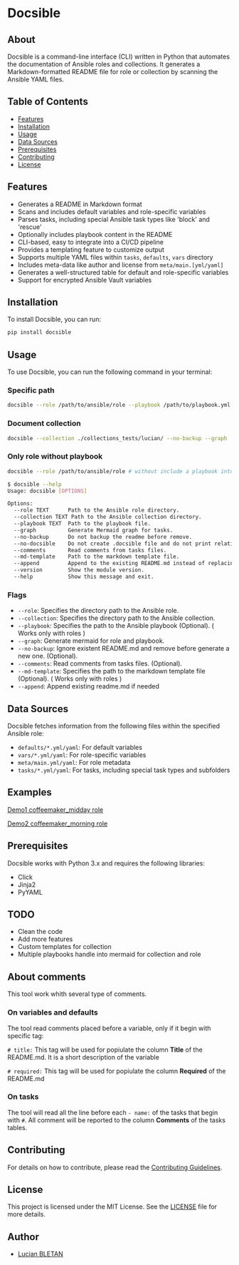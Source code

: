 # Docsible

## About

Docsible is a command-line interface (CLI) written in Python that automates the documentation of Ansible roles and collections. It generates a Markdown-formatted README file for role or collection by scanning the Ansible YAML files.

## Table of Contents

- [Features](#features)
- [Installation](#installation)
- [Usage](#usage)
- [Data Sources](#data-sources)
- [Prerequisites](#prerequisites)
- [Contributing](#contributing)
- [License](#license)

## Features
- Generates a README in Markdown format
- Scans and includes default variables and role-specific variables
- Parses tasks, including special Ansible task types like 'block' and 'rescue'
- Optionally includes playbook content in the README
- CLI-based, easy to integrate into a CI/CD pipeline
- Provides a templating feature to customize output
- Supports multiple YAML files within `tasks`, `defaults`, `vars` directory
- Includes meta-data like author and license from `meta/main.[yml/yaml]`
- Generates a well-structured table for default and role-specific variables
- Support for encrypted Ansible Vault variables

## Installation

To install Docsible, you can run:

```bash
pip install docsible
```

## Usage

To use Docsible, you can run the following command in your terminal:

### Specific path
```bash
docsible --role /path/to/ansible/role --playbook /path/to/playbook.yml --graph
```

### Document collection
```bash
docsible --collection ./collections_tests/lucian/ --no-backup --graph
```

### Only role without playbook
```bash
docsible --role /path/to/ansible/role # without include a playbook into readme
```

```bash
$ docsible --help
Usage: docsible [OPTIONS]

Options:
  --role TEXT      Path to the Ansible role directory.
  --collection TEXT Path to the Ansible collection directory.
  --playbook TEXT  Path to the playbook file.
  --graph          Generate Mermaid graph for tasks.
  --no-backup      Do not backup the readme before remove.
  --no-docsible    Do not create .docsible file and do not print relative variable to generated README.md.
  --comments       Read comments from tasks files.
  --md-template    Path to the markdown template file.
  --append         Append to the existing README.md instead of replacing it.
  --version        Show the module version.
  --help           Show this message and exit.
```

### Flags

- `--role`: Specifies the directory path to the Ansible role.
- `--collection`: Specifies the directory path to the Ansible collection.
- `--playbook`: Specifies the path to the Ansible playbook (Optional). ( Works only with roles )
- `--graph`: Generate mermaid for role and playbook.
- `--no-backup`: Ignore existent README.md and remove before generate a new one. (Optional).
- `--comments`: Read comments from tasks files. (Optional).
- `--md-template`: Specifies the path to the markdown template file (Optional). ( Works only with roles )
- `--append`: Append existing readme.md if needed

## Data Sources

Docsible fetches information from the following files within the specified Ansible role:

- `defaults/*.yml/yaml`: For default variables
- `vars/*.yml/yaml`: For role-specific variables
- `meta/main.yml/yaml`: For role metadata
- `tasks/*.yml/yaml`: For tasks, including special task types and subfolders

## Examples
[Demo1 coffeemaker_midday role](https://github.com/exaluc/docsible/blob/main/examples/README_demo1.md)

[Demo2 coffeemaker_morning role](https://github.com/exaluc/docsible/blob/main/examples/README_demo2.md)

## Prerequisites

Docsible works with Python 3.x and requires the following libraries:

- Click
- Jinja2
- PyYAML

## TODO
- Clean the code
- Add more features
- Custom templates for collection
- Multiple playbooks handle into mermaid for collection and role

## About comments

This tool work whith several type of comments.

### On variables and defaults
The tool read comments placed before a variable, only if it begin with specific tag:

`# title:` This tag will be used for popiulate the column **Title** of the README.md. It is a short description of the variable

`# required:` This tag will be used for popiulate the column **Required** of the README.md

### On tasks

The tool will read all the line before each `- name:` of the tasks that begin with `#`.
All comment will be reported to the column **Comments** of the tasks tables.

## Contributing

For details on how to contribute, please read the [Contributing Guidelines](CONTRIBUTING.md).

## License

This project is licensed under the MIT License. See the [LICENSE](LICENSE) file for more details.

## Author

- [Lucian BLETAN](https://github.com/exaluc)
